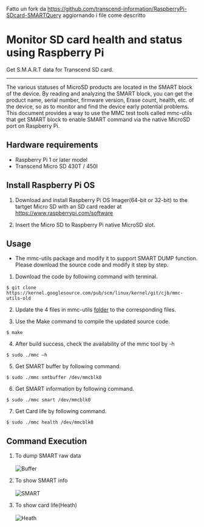 Fatto un fork da
https://github.com/transcend-information/RaspberryPi-SDcard-SMARTQuery
aggiornando i file come descritto


# Monitor SD card health and status using Raspberry Pi
Get S.M.A.R.T data for Transcend SD card.

-------------------------
The various statuses of MicroSD products are located in the SMART block of the device. 
By reading and analyzing the SMART block, you can get the product name, serial number, firmware version, Erase count, health, etc. of the device, so as to monitor and find the 
device early potential problems. This document provides a way to use the MMC test tools called mmc-utils that get SMART block to enable SMART command via the native MicroSD port on Raspberry Pi.

Hardware requirements
-------------------------
* Raspberry Pi 1 or later model
* Transcend Micro SD 430T / 450I

Install Raspberry Pi OS
-------------------------
1. Download and install Raspberry Pi OS Imager(64-bit or 32-bit) to the tartget Micro SD with an SD card reader at https://www.raspberrypi.com/software

2. Insert the Micro SD to Raspberry Pi native MicroSD slot.

Usage
-------------------------

- The mmc-utils package and modify it to support SMART DUMP function. Please download the source code and modify it step by step.

1. Download the code by following command with terminal.
```
$ git clone https://kernel.googlesource.com/pub/scm/linux/kernel/git/cjb/mmc-utils-old
```

2. Update the 4 files in mmc-utils [folder](https://github.com/transcend-information/RaspberryPi-SDcard-SMARTQuery/tree/main/mmc-utils) to the corresponding files.

3. Use the Make command to compile the updated source code.
```
$ make
```
4. After build success, check the availability of the mmc tool by -h
```
$ sudo ./mmc –h
``` 
5. Get SMART buffer by following command.
```
$ sudo ./mmc smtbuffer /dev/mmcblk0
``` 
6. Get SMART information by following command.
```
$ sudo ./mmc smart /dev/mmcblk0
``` 
7. Get Card life by following command.
```
$ sudo ./mmc health /dev/mmcblk0
``` 

Command Execution
-------------------------
1. To dump SMART raw data</br></br>
![Buffer](https://github.com/transcend-information/RaspberryPi-SDcard-SMARTQuery/blob/main/smtbuffer.png)

2. To show SMART info</br></br>
![SMART](https://github.com/transcend-information/RaspberryPi-SDcard-SMARTQuery/blob/main/smart.png)

3. To show card life(Heath)</br></br>
![Heath](https://github.com/transcend-information/RaspberryPi-SDcard-SMARTQuery/blob/main/health.png)
